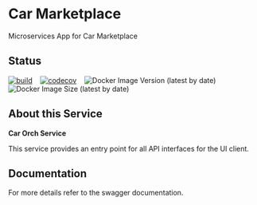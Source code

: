 # Car Marketplace

Microservices App for Car Marketplace

## Status

[![build](https://github.com/geekymon2/carmarketplace-car-orch-svc/actions/workflows/build.yml/badge.svg)](https://github.com/geekymon2/carmarketplace-car-orch-svc/actions/workflows/build.yml) &nbsp;&nbsp; [![codecov](https://codecov.io/gh/geekymon2/carmarketplace-car-orch-svc/branch/main/graph/badge.svg?token=LH7ATDIHTB)](https://codecov.io/gh/geekymon2/carmarketplace-car-orch-svc) &nbsp;&nbsp; ![Docker Image Version (latest by date)](https://img.shields.io/docker/v/geekymon2/cm-car-orch-svc) &nbsp;&nbsp; ![Docker Image Size (latest by date)](https://img.shields.io/docker/image-size/geekymon2/cm-car-orch-svc)

## About this Service

**Car Orch Service**

This service provides an entry point for all API interfaces for the UI client.

## Documentation

For more details refer to the swagger documentation.